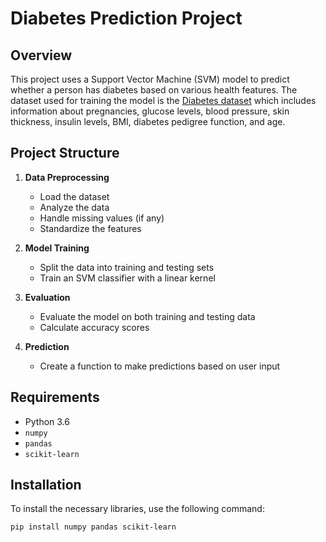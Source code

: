 # Diabetes Prediction Project

## Overview

This project uses a Support Vector Machine (SVM) model to predict whether a person has diabetes based on various health features. The dataset used for training the model is the [Diabetes dataset](https://www.kaggle.com/datasets/uciml/pima-indians-diabetes-database) which includes information about pregnancies, glucose levels, blood pressure, skin thickness, insulin levels, BMI, diabetes pedigree function, and age.

## Project Structure

1. **Data Preprocessing**
    - Load the dataset
    - Analyze the data
    - Handle missing values (if any)
    - Standardize the features

2. **Model Training**
    - Split the data into training and testing sets
    - Train an SVM classifier with a linear kernel

3. **Evaluation**
    - Evaluate the model on both training and testing data
    - Calculate accuracy scores

4. **Prediction**
    - Create a function to make predictions based on user input

## Requirements

- Python 3.6
- `numpy`
- `pandas`
- `scikit-learn`

## Installation

To install the necessary libraries, use the following command:

```bash
pip install numpy pandas scikit-learn
